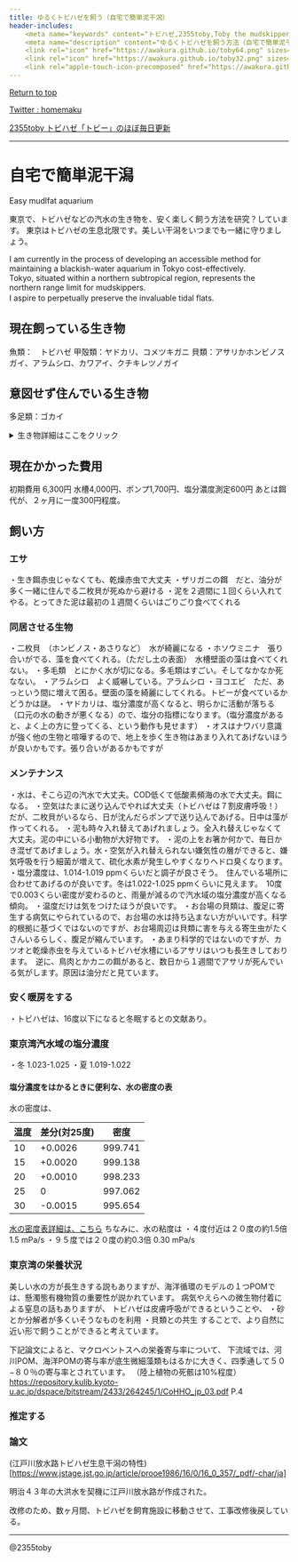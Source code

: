 ```yaml
---
title: ゆるくトビハゼを飼う（自宅で簡単泥干潟）
header-includes:
	<meta name="keywords" content="トビハゼ,2355toby,Toby the mudskipper,P Modestus,水槽,飼い方" />
	<meta name="description" content="ゆるくトビハゼを飼う方法（自宅で簡単泥干潟）" />
	<link rel="icon" href="https://awakura.github.io/toby64.png" sizes="64x64" type="image/png" /> 
	<link rel="icon" href="https://awakura.github.io/toby32.png" sizes="32x32" type="image/png" />  
	<link rel="apple-touch-icon-precomposed" href="https://awakura.github.io/toby150.png" />
---
```


[Return to top](https://awakura.github.io/)

[Twitter : homemaku](https://x.com/homemaku)

[2355toby トビハゼ「トビー」のほぼ毎日更新](https://www.youtube.com/channel/UCFq06QurrYT58m7wzqy1MZQ)


___


# 自宅で簡単泥干潟

Easy mudlfat aquarium

東京で、トビハゼなどの汽水の生き物を、安く楽しく飼う方法を研究？しています。
東京はトビハゼの生息北限です。美しい干潟をいつまでも一緒に守りましょう。

I am currently in the process of developing an accessible method for maintaining a blackish-water aquarium in Tokyo cost-effectively.  
Tokyo, situated within a northern subtropical region, represents the northern range limit for mudskippers.  
I aspire to perpetually preserve the invaluable tidal flats.　



## 現在飼っている生き物
魚類：　トビハゼ
甲殻類：ヤドカリ、コメツキガニ
貝類：アサリかホンビノスガイ、アラムシロ、カワアイ、クチキレツノガイ

## 意図せず住んでいる生き物
多足類：ゴカイ



<details>
<summary>生き物詳細はここをクリック</summary>
トビハゼ　スズキ目ハゼ科トビハゼ属 Periophthalmus　P. modestus 
ヤドカリ
コメツキガニ　軟甲綱エビ目カニ下目スナガニ科
カワアイ　腹足綱　キバウニニナ科
アラムシロガイ　腹足綱　オリイレヨフバイ科
クチキレツノガイ　堀足綱　クチギレツノガイ科
アサリ　二枚貝綱　マルスダレガイ目マルスダレガイ科
</details>

## 現在かかった費用

初期費用 6,300円
水槽4,000円、ポンプ1,700円、塩分濃度測定600円
あとは餌代が、２ヶ月に一度300円程度。


## 飼い方

### エサ

・生き餌赤虫じゃなくても、乾燥赤虫で大丈夫
・ザリガニの餌　だと、油分が多く一緒に住んでる二枚貝が死ぬから避ける
・泥を２週間に１回くらい入れてやる。とってきた泥は最初の１週間くらいはごりごり食べてくれる


### 同居させる生物

・二枚貝　（ホンビノス・あさりなど）　水が綺麗になる
・ホソウミニナ　張り合いがでる、藻を食べてくれる。（ただし土の表面）　水槽壁面の藻は食べてくれない。
・多毛類　とにかく水が切になる。多毛類はすごい。そしてなかなか死なない。
・アラムシロ　よく威嚇している。アラムシロ
・ヨコエビ　ただ、あっという間に増えて困る。壁面の藻を綺麗にしてくれる。トビーが食べているかどうかは謎。
・ヤドカリは、塩分濃度が高くなると、明らかに活動が落ちる（口元の水の動きが悪くなる）ので、塩分の指標になります。（塩分濃度があると、よく上の方に登ってくる、という動作も見せます）
・オスはナワバリ意識が強く他の生物と喧嘩するので、地上を歩く生き物はあまり入れてあげないほうが良いかもです。張り合いがあるかもですが

### メンテナンス

・水は、そこら辺の汽水で大丈夫。COD低くて低酸素頻海の水で大丈夫。餌になる。
・空気はたまに送り込んでやれば大丈夫（トビハゼは７割皮膚呼吸！）だが、二枚貝がいるなら、日が沈んだらポンプで送り込んであげる。日中は藻が作ってくれる。
・泥も時々入れ替えてあげれましょう。全入れ替えじゃなくて大丈夫。泥の中にいる小動物が大好物です。
・泥の上をお箸か何かで、毎日かき混ぜてあげましょう。水・空気が入れ替えられない嫌気性の層ができると、嫌気呼吸を行う細菌が増えて、硫化水素が発生しやすくなりヘドロ臭くなります。
・塩分濃度は、1.014-1.019 ppmくらいだと調子が良さそう。　住んでいる場所に合わせてあげるのが良いです。冬は1.022-1.025 ppmくらいに見えます。　10度で0.003くらい密度が変わるのと、雨量が減るので汽水域の塩分濃度が高くなる傾向。
・温度だけは気をつけたほうが良いです。
・お台場の貝類は、腹足に寄生する病気にやられているので、お台場の水は持ち込まない方がいいです。科学的根拠に基づくではないのですが、お台場周辺は貝類に害を与える寄生虫がたくさんいるらしく、腹足が縮んでいます。
・あまり科学的ではないのですが、カツオと乾燥赤虫を与えているトビハゼ水槽にいるアサリはいつも長生きしております。　逆に、鳥肉とかカニの餌があると、数日から１週間でアサリが死んでいる気がします。原因は油分だと見ています。


### 安く暖房をする

・トビハゼは、16度以下になると冬眠するとの文献あり。


### 東京湾汽水域の塩分濃度

・冬 1.023-1.025
・夏 1.019-1.022

#### 塩分濃度をはかるときに便利な、水の密度の表

水の密度は、

|温度|差分(対25度)|密度|
|----|----|----|
|10|+0.0026|999.741|
|15|+0.0020|999.138|
|20|+0.0010|998.233|
|25|0|997.062|
|30|-0.0015|995.654|

[水の密度表詳細は、こちら](https://www.ryutai.co.jp/shiryou/liquid/water-mitsudo-1.htm|)
ちなみに、水の粘度は
・４度付近は２０度の約1.5倍　1.5 mPa/s
・９５度では２０度の約0.3倍 0.30 mPa/s


### 東京湾の栄養状況

美しい水の方が長生きする説もありますが、海洋循環のモデルの１つPOMでは、懸濁態有機物質の重要性が説かれています。
病気やえらへの微生物付着による窒息の話もありますが、
トビハゼは皮膚呼吸ができるということや、
・砂とか分解者が多くいそうなものを利用
・貝類との共生
することで、より自然に近い形で飼うことができると考えています。

下記論文によると、マクロベントスへの栄養寄与率について、
下流域では、河川POM、海洋POMの寄与率が底生微細藻類もはるかに大きく、四季通して５０−８０％の寄与率とされています。
（陸上植物の死骸は10%程度）
https://repository.kulib.kyoto-u.ac.jp/dspace/bitstream/2433/264245/1/CoHHO_jp_03.pdf
P.4


### 推定する


### 論文

(江戸川放水路トビハゼ生息干潟の特性)[https://www.jstage.jst.go.jp/article/prooe1986/16/0/16_0_357/_pdf/-char/ja]

明治４３年の大洪水を契機に江戸川放水路が作成された。

改修のため、数ヶ月間、トビハゼを飼育施設に移動させて、工事改修後戻している。

---

@2355toby

